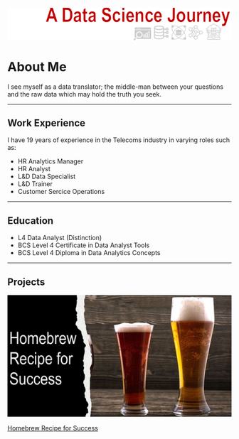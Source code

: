 ![Header](assets/Header4.png) 

# About Me
I see myself as a data translator; the middle-man between your questions and the raw data which may hold the truth you seek.

___

## Work Experience
I have 19 years of experience in the Telecoms industry in varying roles such as:
- HR Analytics Manager
- HR Analyst
- L&D Data Specialist
- L&D Trainer
- Customer Sercice Operations

___

## Education
- L4 Data Analyst (Distinction)
- BCS Level 4 Certificate in Data Analyst Tools
- BCS Level 4 Diploma in Data Analytics Concepts

___

## Projects
[![Homebrew Recipe for Success](assets/Homebrew.png)](https://wiggyjg.github.io/portfolio/homebrew_recipe_for_success.html) 

[Homebrew Recipe for Success](./homebrew_recipe_for_success.md)
